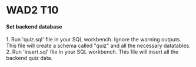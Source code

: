 <h1>WAD2 T10</h1>

<h4>Set backend database</h4>
<p>
  1. Run 'quiz.sql' file in your SQL workbench. Ignore the warning outputs. This file will create a schema called "quiz" and all the necessary datatables.</br> 
  2. Run 'insert.sql' file in your SQL workbench. This file will insert all the backend quiz data.
</p>

